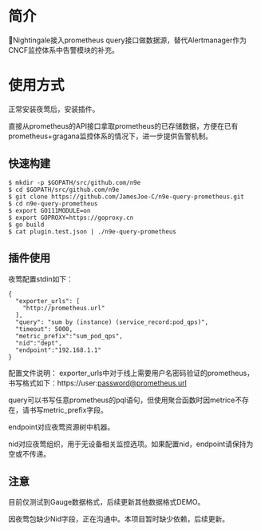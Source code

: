 # 简介


Nightingale接入prometheus query接口做数据源，替代Alertmanager作为CNCF监控体系中告警模块的补充。


# 使用方式

正常安装夜莺后，安装插件。

直接从prometheus的API接口拿取prometheus的已存储数据，方便在已有prometheus+gragana监控体系的情况下，进一步提供告警机制。



## 快速构建 

    $ mkdir -p $GOPATH/src/github.com/n9e
    $ cd $GOPATH/src/github.com/n9e
    $ git clone https://github.com/JamesJoe-C/n9e-query-prometheus.git
    $ cd n9e-query-prometheus
    $ export GO111MODULE=on
    $ export GOPROXY=https://goproxy.cn
    $ go build
    $ cat plugin.test.json | ./n9e-query-prometheus

 
## 插件使用
夜莺配置stdin如下：
```
{
  "exporter_urls": [
    "http://prometheus.url"
  ],
  "query": "sum by (instance) (service_record:pod_qps)",
  "timeout": 5000,
  "metric_prefix":"sum_pod_qps",
  "nid":"dept",
  "endpoint":"192.168.1.1"
}
```
配置文件说明：
exporter_urls中对于线上需要用户名密码验证的prometheus，书写格式如下：https://user:password@prometheus.url

query可以书写任意prometheus的pql语句，但使用聚合函数时因metrice不存在，请书写metric_prefix字段。

endpoint对应夜莺资源树中机器。

nid对应夜莺组织，用于无设备相关监控选项。如果配置nid，endpoint请保持为空或不传递。

## 注意

目前仅测试到Gauge数据格式，后续更新其他数据格式DEMO。

因夜莺包缺少Nid字段，正在沟通中。本项目暂时缺少依赖，后续更新。



